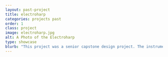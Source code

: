 ```yaml
---
layout: past-project
title: electroharp
categories: projects past
order: 1
class: project
image: electroharp.jpg
alt: A Photo of the Electroharp
type: showcase
blurb: "This project was a senior capstone design project. The instrument works by using midi data from the keyboard to control motor speed to create a novel instrument tone. This project was completed over the course of a semester with everything except the keyboard being designed and built from scratch."
---
```

